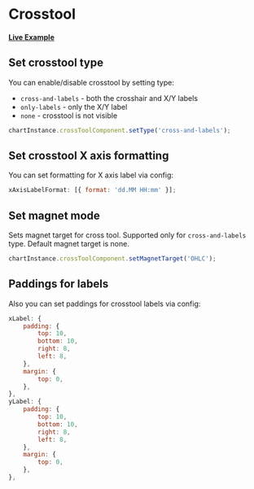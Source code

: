 # Crosstool

#### <!--CSB_LINK-->[Live Example](https://codesandbox.io/s/5cqzfh)<!--/CSB_LINK-->

## Set crosstool type

You can enable/disable crosstool by setting type:

-   `cross-and-labels` - both the crosshair and X/Y labels
-   `only-labels` - only the X/Y label
-   `none` - crosstool is not visible

```js
chartInstance.crossToolComponent.setType('cross-and-labels');
```

## Set crosstool X axis formatting

You can set formatting for X axis label via config:

```js
xAxisLabelFormat: [{ format: 'dd.MM HH:mm' }];
```

## Set magnet mode

Sets magnet target for cross tool. Supported only for `cross-and-labels` type.
Default magnet target is none.

```js
chartInstance.crossToolComponent.setMagnetTarget('OHLC');
```

## Paddings for labels

Also you can set paddings for crosstool labels via config:

```js
xLabel: {
	padding: {
		top: 10,
		bottom: 10,
		right: 8,
		left: 8,
	},
	margin: {
		top: 0,
	},
},
yLabel: {
	padding: {
		top: 10,
		bottom: 10,
		right: 8,
		left: 8,
	},
	margin: {
		top: 0,
	},
},
```
